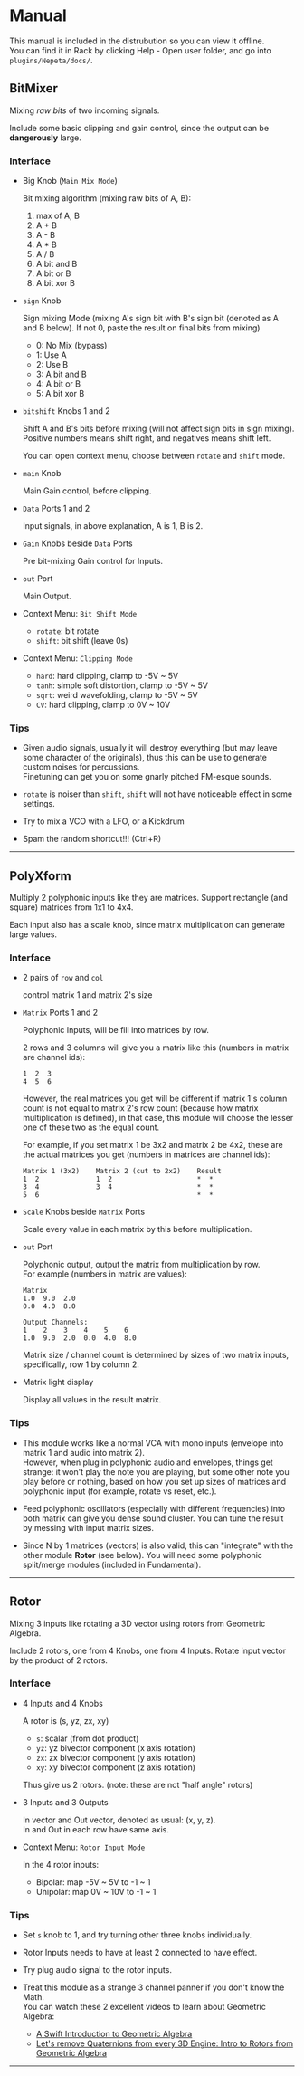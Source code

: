 # Manual

This manual is included in the distrubution so you can view it offline.   
You can find it in Rack by clicking Help - Open user folder, and go into `plugins/Nepeta/docs/`.

## BitMixer

Mixing *raw bits* of two incoming signals.  

Include some basic clipping and gain control, since the output can be **dangerously** large.

### Interface

- Big Knob (`Main Mix Mode`)  
    
    Bit mixing algorithm (mixing raw bits of A, B):  
    
    1. max of A, B
    2. A + B
    3. A - B
    4. A * B
    5. A / B
    6. A bit and B
    7. A bit or  B
    8. A bit xor B

- `sign` Knob  
    
    Sign mixing Mode (mixing A's sign bit with B's sign bit (denoted as A and B below). If not 0, paste the result on final bits from mixing)
    
    - 0: No Mix (bypass)
    - 1: Use A
    - 2: Use B
    - 3: A bit and B
    - 4: A bit or  B
    - 5: A bit xor B

- `bitshift` Knobs 1 and 2

    Shift A and B's bits before mixing (will not affect sign bits in sign mixing). Positive numbers means shift right, and negatives means shift left.

    You can open context menu, choose between `rotate` and `shift` mode.

- `main` Knob  

    Main Gain control, before clipping.

- `Data` Ports 1 and 2  

    Input signals, in above explanation, A is 1, B is 2.

- `Gain` Knobs beside `Data` Ports

    Pre bit-mixing Gain control for Inputs.

- `out` Port
    
    Main Output.

- Context Menu: `Bit Shift Mode`

    - `rotate`: bit rotate 
    - `shift`: bit shift (leave 0s)

- Context Menu: `Clipping Mode`

    - `hard`: hard clipping, clamp to -5V ~ 5V
    - `tanh`: simple soft distortion, clamp to -5V ~ 5V
    - `sqrt`: weird wavefolding, clamp to -5V ~ 5V
    - `CV`: hard clipping, clamp to 0V ~ 10V

### Tips

- Given audio signals, usually it will destroy everything (but may leave some character of the originals), thus this can be use to generate custom noises for percussions.   
    Finetuning can get you on some gnarly pitched FM-esque sounds.

- `rotate` is noiser than `shift`, `shift` will not have noticeable effect in some settings.

- Try to mix a VCO with a LFO, or a Kickdrum

- Spam the random shortcut!!! (Ctrl+R)   

---

## PolyXform

Multiply 2 polyphonic inputs like they are matrices. Support rectangle (and square) matrices from 1x1 to 4x4.

Each input also has a scale knob, since matrix multiplication can generate large values.

### Interface

- 2 pairs of `row` and `col`

    control matrix 1 and matrix 2's size

- `Matrix` Ports 1 and 2

    Polyphonic Inputs, will be fill into matrices by row.
    
    2 rows and 3 columns will give you a matrix like this (numbers in matrix are channel ids):
    ~~~
    1  2  3
    4  5  6
    ~~~
    
    However, the real matrices you get will be different if matrix 1's column count is not equal to matrix 2's row count (because how matrix multiplication is defined), in that case, this module will choose the lesser one of these two as the equal count. 
    
    For example, if you set matrix 1 be 3x2 and matrix 2 be 4x2, these are the actual matrices you get (numbers in matrices are channel ids):
    ~~~
    Matrix 1 (3x2)    Matrix 2 (cut to 2x2)    Result
    1  2              1  2                     *  *
    3  4              3  4                     *  *
    5  6                                       *  *
    ~~~


- `Scale` Knobs beside `Matrix` Ports

    Scale every value in each matrix by this before multiplication.

- `out` Port

    Polyphonic output, output the matrix from multiplication by row.   
    For example (numbers in matrix are values):
    ~~~
    Matrix 
    1.0  9.0  2.0
    0.0  4.0  8.0

    Output Channels:
    1    2    3    4    5    6
    1.0  9.0  2.0  0.0  4.0  8.0
    ~~~

    Matrix size / channel count is determined by sizes of two matrix inputs, specifically, row 1 by column 2.

- Matrix light display

    Display all values in the result matrix.

### Tips

- This module works like a normal VCA with mono inputs (envelope into matrix 1 and audio into matrix 2).  
    However, when plug in polyphonic audio and envelopes, things get strange: it won't play the note you are playing, but some other note you play before or nothing, based on how you set up sizes of matrices and polyphonic input (for example, rotate vs reset, etc.).

- Feed polyphonic oscillators (especially with different frequencies) into both matrix can give you dense sound cluster. You can tune the result by messing with input matrix sizes.

- Since N by 1 matrices (vectors) is also valid, this can "integrate" with the other module **Rotor** (see below). You will need some polyphonic split/merge modules (included in Fundamental).

---

## Rotor

Mixing 3 inputs like rotating a 3D vector using rotors from Geometric Algebra.

Include 2 rotors, one from 4 Knobs, one from 4 Inputs. Rotate input vector by the product of 2 rotors. 

### Interface

- 4 Inputs and 4 Knobs
    
    A rotor is (s, yz, zx, xy)
    - `s`:  scalar (from dot product)
    - `yz`: yz bivector component (x axis rotation)
    - `zx`: zx bivector component (y axis rotation)
    - `xy`: xy bivector component (z axis rotation)
    
    Thus give us 2 rotors. (note: these are not "half angle" rotors)  
    
- 3 Inputs and 3 Outputs

    In vector and Out vector, denoted as usual: (x, y, z).  
    In and Out in each row have same axis.

- Context Menu: `Rotor Input Mode`
    
    In the 4 rotor inputs:
    - Bipolar: map -5V ~ 5V to -1 ~ 1
    - Unipolar: map 0V ~ 10V to -1 ~ 1

### Tips

- Set `s` knob to 1, and try turning other three knobs individually.

- Rotor Inputs needs to have at least 2 connected to have effect.

- Try plug audio signal to the rotor inputs.

- Treat this module as a strange 3 channel panner if you don't know the Math.  
    You can watch these 2 excellent videos to learn about Geometric Algebra:
    - [A Swift Introduction to Geometric Algebra](https://www.youtube.com/watch?v=60z_hpEAtD8)
    - [Let's remove Quaternions from every 3D Engine: Intro to Rotors from Geometric Algebra](https://www.youtube.com/watch?v=Idlv83CxP-8)

---

